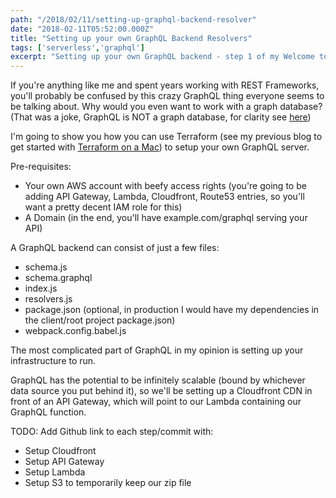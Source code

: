 ```yaml
---
path: "/2018/02/11/setting-up-graphql-backend-resolver"
date: "2018-02-11T05:52:00.000Z"
title: "Setting up your own GraphQL Backend Resolvers"
tags: ['serverless','graphql']
excerpt: "Setting up your own GraphQL backend - step 1 of my Welcome to GraphQL resolvers series"
---
```


If you're anything like me and spent years working with REST Frameworks, you'll
probably be confused by this crazy GraphQL thing everyone seems to be talking
about. Why would you even want to work with a graph database? (That was a joke,
GraphQL is NOT a graph database, for clarity see
[here](https://maxrozen.com/2018/01/04/what-is-graphql))

I'm going to show you how you can use Terraform (see my previous blog to get
started with
[Terraform on a Mac](https://maxrozen.com/2018/02/07/getting-started-with-terraform/))
to setup your own GraphQL server.

Pre-requisites:

* Your own AWS account with beefy access rights (you're going to be adding API
  Gateway, Lambda, Cloudfront, Route53 entries, so you'll want a pretty decent
  IAM role for this)
* A Domain (in the end, you'll have example.com/graphql serving your API)

A GraphQL backend can consist of just a few files:

* schema.js
* schema.graphql
* index.js
* resolvers.js
* package.json (optional, in production I would have my dependencies in the
  client/root project package.json)
* webpack.config.babel.js

The most complicated part of GraphQL in my opinion is setting up your
infrastructure to run.

GraphQL has the potential to be infinitely scalable (bound by whichever data
source you put behind it), so we'll be setting up a Cloudfront CDN in front of
an API Gateway, which will point to our Lambda containing our GraphQL function.

TODO: Add Github link to each step/commit with:

* Setup Cloudfront
* Setup API Gateway
* Setup Lambda
* Setup S3 to temporarily keep our zip file
